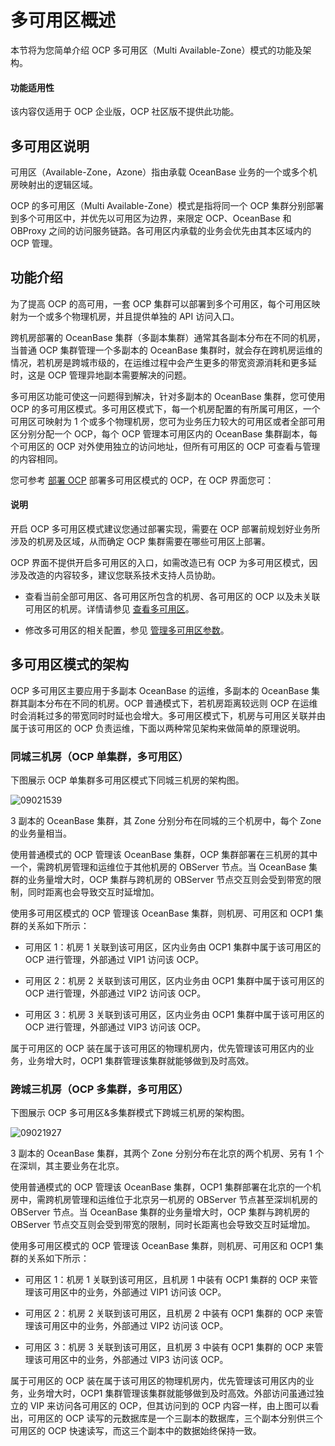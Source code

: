 多可用区概述
============================

本节将为您简单介绍 OCP 多可用区（Multi Available-Zone）模式的功能及架构。

<main id="notice" type='notice'>
<h4>功能适用性</h4>
<p>该内容仅适用于 OCP 企业版，OCP 社区版不提供此功能。</p>

多可用区说明
---------------------------

可用区（Available-Zone，Azone）指由承载 OceanBase 业务的一个或多个机房映射出的逻辑区域。

OCP 的多可用区（Multi Available-Zone）模式是指将同一个 OCP 集群分别部署到多个可用区中，并优先以可用区为边界，来限定 OCP、OceanBase 和 OBProxy 之间的访问服务链路。各可用区内承载的业务会优先由其本区域内的 OCP 管理。

功能介绍
-------------------------

为了提高 OCP 的高可用，一套 OCP 集群可以部署到多个可用区，每个可用区映射为一个或多个物理机房，并且提供单独的 API 访问入口。

跨机房部署的 OceanBase 集群（多副本集群）通常其各副本分布在不同的机房，当普通 OCP 集群管理一个多副本的 OceanBase 集群时，就会存在跨机房运维的情况，若机房是跨城市级的，在运维过程中会产生更多的带宽资源消耗和更多延时，这是 OCP 管理异地副本需要解决的问题。

多可用区功能可使这一问题得到解决，针对多副本的 OceanBase 集群，您可使用 OCP 的多可用区模式。多可用区模式下，每一个机房配置的有所属可用区，一个可用区可映射为 1 个或多个物理机房，您可为业务压力较大的可用区或者全部可用区分别分配一个 OCP，每个 OCP 管理本可用区内的 OceanBase 集群副本，每个可用区的 OCP 对外使用独立的访问地址，但所有可用区的 OCP 可查看与管理的内容相同。

您可参考 [部署 OCP](../../300.deployment-guide/100.deployment-overview/200.multi-node-deplpyment-overview.md) 部署多可用区模式的 OCP，在 OCP 界面您可：

  <main id="notice" type='explain'>
    <h4>说明</h4>
    <p>开启 OCP 多可用区模式建议您通过部署实现，需要在 OCP 部署前规划好业务所涉及的机房及区域，从而确定 OCP 集群需要在哪些可用区上部署。</p>
  </main>

OCP 界面不提供开启多可用区的入口，如需改造已有 OCP 为多可用区模式，因涉及改造的内容较多，建议您联系技术支持人员协助。

* 查看当前全部可用区、各可用区所包含的机房、各可用区的 OCP 以及未关联可用区的机房。详情请参见 [查看多可用区](../400.ocp-multi-zone-mode/200.see-multi-az.md)。

* 修改多可用区的相关配置，参见 [管理多可用区参数](../400.ocp-multi-zone-mode/300.manage-multi-zone-parameters.md)。

多可用区模式的架构
------------------------------

OCP 多可用区主要应用于多副本 OceanBase 的运维，多副本的 OceanBase 集群其副本分布在不同的机房。OCP 普通模式下，若机房距离较远则 OCP 在运维时会消耗过多的带宽同时时延也会增大。多可用区模式下，机房与可用区关联并由属于该可用区的 OCP 负责运维，下面以两种常见架构来做简单的原理说明。

### 同城三机房（OCP 单集群，多可用区）

下图展示 OCP 单集群多可用区模式下同城三机房的架构图。

![09021539](https://help-static-aliyun-doc.aliyuncs.com/assets/img/zh-CN/3723980361/p319507.png)

3 副本的 OceanBase 集群，其 Zone 分别分布在同城的三个机房中，每个 Zone 的业务量相当。

使用普通模式的 OCP 管理该 OceanBase 集群，OCP 集群部署在三机房的其中一个，需跨机房管理和运维位于其他机房的 OBServer 节点。当 OceanBase 集群的业务量增大时，OCP 集群与跨机房的 OBServer 节点交互则会受到带宽的限制，同时距离也会导致交互时延增加。

使用多可用区模式的 OCP 管理该 OceanBase 集群，则机房、可用区和 OCP1 集群的关系如下所示：

* 可用区 1：机房 1 关联到该可用区，区内业务由 OCP1 集群中属于该可用区的 OCP 进行管理，外部通过 VIP1 访问该 OCP。

* 可用区 2：机房 2 关联到该可用区，区内业务由 OCP1 集群中属于该可用区的 OCP 进行管理，外部通过 VIP2 访问该 OCP。

* 可用区 3：机房 3 关联到该可用区，区内业务由 OCP1 集群中属于该可用区的 OCP 进行管理，外部通过 VIP3 访问该 OCP。

属于可用区的 OCP 装在属于该可用区的物理机房内，优先管理该可用区内的业务，业务增大时，OCP1 集群管理该集群就能够做到及时高效。

### 跨城三机房（OCP 多集群，多可用区）

下图展示 OCP 多可用区\&多集群模式下跨城三机房的架构图。

![09021927](https://help-static-aliyun-doc.aliyuncs.com/assets/img/zh-CN/3723980361/p319635.png)

3 副本的 OceanBase 集群，其两个 Zone 分别分布在北京的两个机房、另有 1 个在深圳，其主要业务在北京。

使用普通模式的 OCP 管理该 OceanBase 集群，OCP1 集群部署在北京的一个机房中，需跨机房管理和运维位于北京另一机房的 OBServer 节点甚至深圳机房的 OBServer 节点。当 OceanBase 集群的业务量增大时，OCP 集群与跨机房的 OBServer 节点交互则会受到带宽的限制，同时长距离也会导致交互时延增加。

使用多可用区模式的 OCP 管理该 OceanBase 集群，则机房、可用区和 OCP1 集群的关系如下所示：

* 可用区 1：机房 1 关联到该可用区，且机房 1 中装有 OCP1 集群的 OCP 来管理该可用区中的业务，外部通过 VIP1 访问该 OCP。

* 可用区 2：机房 2 关联到该可用区，且机房 2 中装有 OCP1 集群的 OCP 来管理该可用区中的业务，外部通过 VIP2 访问该 OCP。

* 可用区 3：机房 3 关联到该可用区，且机房 3 中装有 OCP1 集群的 OCP 来管理该可用区中的业务，外部通过 VIP3 访问该 OCP。

属于可用区的 OCP 装在属于该可用区的物理机房内，优先管理该可用区内的业务，业务增大时，OCP1 集群管理该集群就能够做到及时高效。外部访问虽通过独立的 VIP 来访问各可用区的 OCP，但其访问到的 OCP 内容一样，由上图可以看出，可用区的 OCP 读写的元数据库是一个三副本的数据库，三个副本分别供三个可用区的 OCP 快速读写，而这三个副本中的数据始终保持一致。
